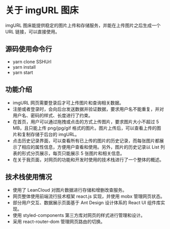 # 关于 imgURL 图床

imgURL 图床能提供稳定的图片上传和存储服务，并能在上传图片之后生成一个 URL 链接，可以直接使用。

## 源码使用命令行

- yarn clone SSHUrl
- yarn install
- yarn start

## 功能介绍

- imgURL 网页需要登录后才可上传图片和查询相关数据。
- 注册或者登录时，会向后台发送数据并验证数据，要求用户名不能重复，并对用户名、密码的样式、长度进行了约束。
- 在首页，用户可以通过拖拽或点击的方式上传图片，要求图片大小不超过 5 MB，且只能上传 png/jpg/gif 格式的图片。图片上传后，可以查看上传的图片和复制存储于后台的 imgURL。
- 点击历史记录界面，可以查看所有已上传的图片的历史记录，而每张图片都展示了相应的属性信息，方便用户查看和使用。另外，图片的历史记录以 List 列表的形式分页展示，每页只能展示 5 张图片和相关信息。
- 在关于我页面，对网页的功能和开发时使用的技术栈进行了一个整体的概述。

## 技术栈使用情况

- 使用了 LeanCloud 对图片数据进行存储和增删改查服务。
- 网页整体使用前端流行技术框架 react.js 实现，并使用 mobx 管理网页状态。
- 部分用户交互、数据展示页面基于 Ant Design 设计体系的 React UI 组件库实现。
- 使用 styled-components 第三方库对网页的样式进行管理和设计。
- 采用 react-router-dom 管理网页路由的切换。

